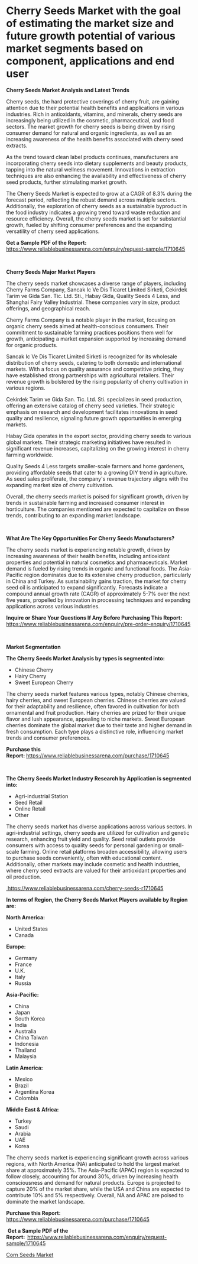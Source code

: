 <p><h1>Cherry Seeds Market with the goal of estimating the market size and future growth potential of various market segments based on component, applications and end user</h1></p><p><strong>Cherry Seeds Market Analysis and Latest Trends</strong></p>
<p><p>Cherry seeds, the hard protective coverings of cherry fruit, are gaining attention due to their potential health benefits and applications in various industries. Rich in antioxidants, vitamins, and minerals, cherry seeds are increasingly being utilized in the cosmetic, pharmaceutical, and food sectors. The market growth for cherry seeds is being driven by rising consumer demand for natural and organic ingredients, as well as an increasing awareness of the health benefits associated with cherry seed extracts.</p><p>As the trend toward clean label products continues, manufacturers are incorporating cherry seeds into dietary supplements and beauty products, tapping into the natural wellness movement. Innovations in extraction techniques are also enhancing the availability and effectiveness of cherry seed products, further stimulating market growth. </p><p>The Cherry Seeds Market is expected to grow at a CAGR of 8.3% during the forecast period, reflecting the robust demand across multiple sectors. Additionally, the exploration of cherry seeds as a sustainable byproduct in the food industry indicates a growing trend toward waste reduction and resource efficiency. Overall, the cherry seeds market is set for substantial growth, fueled by shifting consumer preferences and the expanding versatility of cherry seed applications.</p></p>
<p><strong>Get a Sample PDF of the Report:&nbsp;</strong> <a href="https://www.reliablebusinessarena.com/enquiry/request-sample/1710645?utm_campaign=3515&utm_medium=2&utm_source=Github&utm_content=ia&utm_term=30032025&utm_id=cherry-seeds">https://www.reliablebusinessarena.com/enquiry/request-sample/1710645</a></p>
<p>&nbsp;</p>
<p><strong>Cherry Seeds Major Market Players</strong></p>
<p><p>The cherry seeds market showcases a diverse range of players, including Cherry Farms Company, Sancak Ic Ve Dis Ticaret Limited Sirketi, Cekirdek Tarim ve Gida San. Tic. Ltd. Sti., Habay Gida, Quality Seeds 4 Less, and Shanghai Fairy Valley Industrial. These companies vary in size, product offerings, and geographical reach.</p><p>Cherry Farms Company is a notable player in the market, focusing on organic cherry seeds aimed at health-conscious consumers. Their commitment to sustainable farming practices positions them well for growth, anticipating a market expansion supported by increasing demand for organic products.</p><p>Sancak Ic Ve Dis Ticaret Limited Sirketi is recognized for its wholesale distribution of cherry seeds, catering to both domestic and international markets. With a focus on quality assurance and competitive pricing, they have established strong partnerships with agricultural retailers. Their revenue growth is bolstered by the rising popularity of cherry cultivation in various regions.</p><p>Cekirdek Tarim ve Gida San. Tic. Ltd. Sti. specializes in seed production, offering an extensive catalog of cherry seed varieties. Their strategic emphasis on research and development facilitates innovations in seed quality and resilience, signaling future growth opportunities in emerging markets.</p><p>Habay Gida operates in the export sector, providing cherry seeds to various global markets. Their strategic marketing initiatives have resulted in significant revenue increases, capitalizing on the growing interest in cherry farming worldwide.</p><p>Quality Seeds 4 Less targets smaller-scale farmers and home gardeners, providing affordable seeds that cater to a growing DIY trend in agriculture. As seed sales proliferate, the company's revenue trajectory aligns with the expanding market size of cherry cultivation.</p><p>Overall, the cherry seeds market is poised for significant growth, driven by trends in sustainable farming and increased consumer interest in horticulture. The companies mentioned are expected to capitalize on these trends, contributing to an expanding market landscape.</p></p>
<p>&nbsp;</p>
<p><strong>What Are The Key Opportunities For Cherry Seeds Manufacturers?</strong></p>
<p><p>The cherry seeds market is experiencing notable growth, driven by increasing awareness of their health benefits, including antioxidant properties and potential in natural cosmetics and pharmaceuticals. Market demand is fueled by rising trends in organic and functional foods. The Asia-Pacific region dominates due to its extensive cherry production, particularly in China and Turkey. As sustainability gains traction, the market for cherry seed oil is anticipated to expand significantly. Forecasts indicate a compound annual growth rate (CAGR) of approximately 5-7% over the next five years, propelled by innovation in processing techniques and expanding applications across various industries.</p></p>
<p><strong>Inquire or Share Your Questions If Any Before Purchasing This Report:</strong> <a href="https://www.reliablebusinessarena.com/enquiry/pre-order-enquiry/1710645?utm_campaign=3515&utm_medium=2&utm_source=Github&utm_content=ia&utm_term=30032025&utm_id=cherry-seeds">https://www.reliablebusinessarena.com/enquiry/pre-order-enquiry/1710645</a></p>
<p>&nbsp;</p>
<p><strong>Market Segmentation</strong></p>
<p><strong>The Cherry Seeds Market Analysis by types is segmented into:</strong></p>
<p><ul><li>Chinese Cherry</li><li>Hairy Cherry</li><li>Sweet European Cherry</li></ul></p>
<p><p>The cherry seeds market features various types, notably Chinese cherries, hairy cherries, and sweet European cherries. Chinese cherries are valued for their adaptability and resilience, often favored in cultivation for both ornamental and fruit production. Hairy cherries are prized for their unique flavor and lush appearance, appealing to niche markets. Sweet European cherries dominate the global market due to their taste and higher demand in fresh consumption. Each type plays a distinctive role, influencing market trends and consumer preferences.</p></p>
<p><strong>Purchase this Report:&nbsp;</strong><a href="https://www.reliablebusinessarena.com/purchase/1710645?utm_campaign=3515&utm_medium=2&utm_source=Github&utm_content=ia&utm_term=30032025&utm_id=cherry-seeds">https://www.reliablebusinessarena.com/purchase/1710645</a></p>
<p>&nbsp;</p>
<p><strong>The Cherry Seeds Market Industry Research by Application is segmented into:</strong></p>
<p><ul><li>Agri-industrial Station</li><li>Seed Retail</li><li>Online Retail</li><li>Other</li></ul></p>
<p><p>The cherry seeds market has diverse applications across various sectors. In agri-industrial settings, cherry seeds are utilized for cultivation and genetic research, enhancing fruit yield and quality. Seed retail outlets provide consumers with access to quality seeds for personal gardening or small-scale farming. Online retail platforms broaden accessibility, allowing users to purchase seeds conveniently, often with educational content. Additionally, other markets may include cosmetic and health industries, where cherry seed extracts are valued for their antioxidant properties and oil production.</p></p>
<p><a href="https://www.reliablebusinessarena.com/cherry-seeds-r1710645?utm_campaign=3515&utm_medium=2&utm_source=Github&utm_content=ia&utm_term=30032025&utm_id=cherry-seeds">&nbsp;https://www.reliablebusinessarena.com/cherry-seeds-r1710645</a></p>
<p><strong>In terms of Region, the Cherry Seeds Market Players available by Region are:</strong></p>
<p>
    <p> <strong> North America: </strong>
        <ul>
            <li>United States</li>
            <li>Canada</li>
        </ul>
        </p> 
    <p> <strong> Europe: </strong>
        <ul>
            <li>Germany</li>
            <li>France</li>
            <li>U.K.</li>
            <li>Italy</li>
            <li>Russia</li>
        </ul>
        </p> 
    <p> <strong> Asia-Pacific: </strong>
        <ul>
            <li>China</li>
            <li>Japan</li>
            <li>South Korea</li>
            <li>India</li>
            <li>Australia</li>
            <li>China Taiwan</li>
            <li>Indonesia</li>
            <li>Thailand</li>
            <li>Malaysia</li>
        </ul>
        </p> 
    <p> <strong> Latin America: </strong>
        <ul>
            <li>Mexico</li>
            <li>Brazil</li>
            <li>Argentina Korea</li>
            <li>Colombia</li>
        </ul>
        </p> 
    <p> <strong> Middle East & Africa: </strong>
        <ul>
            <li>Turkey</li>
            <li>Saudi</li>
            <li>Arabia</li>
            <li>UAE</li>
            <li>Korea</li>
        </ul>
    </p>
    </p>
<p><p>The cherry seeds market is experiencing significant growth across various regions, with North America (NA) anticipated to hold the largest market share at approximately 35%. The Asia-Pacific (APAC) region is expected to follow closely, accounting for around 30%, driven by increasing health consciousness and demand for natural products. Europe is projected to capture 20% of the market share, while the USA and China are expected to contribute 10% and 5% respectively. Overall, NA and APAC are poised to dominate the market landscape.</p></p>
<p><strong>Purchase this Report: </strong><a href="https://www.reliablebusinessarena.com/purchase/1710645?utm_campaign=3515&utm_medium=2&utm_source=Github&utm_content=ia&utm_term=30032025&utm_id=cherry-seeds">https://www.reliablebusinessarena.com/purchase/1710645</a></p>
<p>&nbsp;<strong>Get a Sample PDF of the Report:&nbsp;&nbsp;</strong><a href="https://www.reliablebusinessarena.com/enquiry/request-sample/1710645?utm_campaign=3515&utm_medium=2&utm_source=Github&utm_content=ia&utm_term=30032025&utm_id=cherry-seeds">https://www.reliablebusinessarena.com/enquiry/request-sample/1710645</a></p>
<p><strong></strong></p>
<p><p><a href="https://github.com/bufkamaiahi7/Market-Research-Report-List-1/blob/main/corn-seeds-market.md?utm_campaign=3515&utm_medium=2&utm_source=Github&utm_content=ia&utm_term=30032025&utm_id=cherry-seeds">Corn Seeds Market</a></p></p>